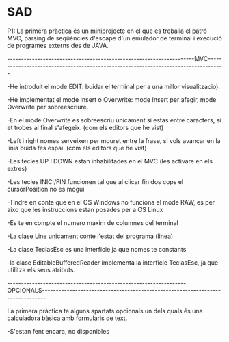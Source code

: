 # SAD
P1:
La primera pràctica és un miniprojecte en el que es treballa el patró MVC, parsing de seqüències d'escape d'un emulador de terminal i execució de programes externs des de JAVA.

--------------------------------------------------------------------MVC------------------------------------------------------------------------------------

-He introduit el mode EDIT: buidar el terminal per a una millor visualitzacio).

-He implementat el mode Insert o Overwrite: mode Insert per afegir, mode Overwrite per sobreescriure.

-En el mode Overwrite es sobreescriu unicament si estas entre caracters, si et trobes al final s'afegeix. (com els editors que he vist)

-Left i right nomes serveixen per mouret entre la frase, si vols avançar en la linia buida fes espai. (com els editors que he vist)

-Les tecles UP I DOWN estan inhabilitades en el MVC (les activare en els extres)

-Les tecles INICI/FIN funcionen tal que al clicar fin dos cops el cursorPosition no es mogui

-Tindre en conte que en el OS Windows no funciona el mode RAW, es per aixo que les instruccions estan posades per a OS Linux

-Es te en compte el numero maxim de columnes del terminal

-La clase Line unicament conte l'estat del programa (linea)

-La clase TeclasEsc es una interficie ja que nomes te constants

-la clase EditableBufferedReader implementa la interficie TeclasEsc, ja que utilitza els seus atributs.

-----------------------------------------------------------------OPCIONALS-------------------------------------------------------------------------------

La primera pràctica te alguns apartats opcionals un dels quals és una calculadora bàsica amb formularis de text.

-S'estan fent encara, no disponibles
